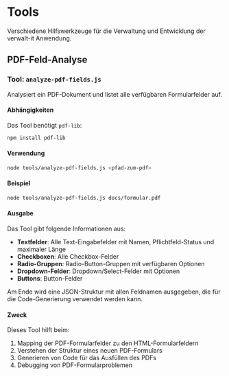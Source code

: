 # Tools

Verschiedene Hilfswerkzeuge für die Verwaltung und Entwicklung der verwalt-it Anwendung.

## PDF-Feld-Analyse

### Tool: `analyze-pdf-fields.js`

Analysiert ein PDF-Dokument und listet alle verfügbaren Formularfelder auf.

#### Abhängigkeiten

Das Tool benötigt `pdf-lib`:

```bash
npm install pdf-lib
```

#### Verwendung

```bash
node tools/analyze-pdf-fields.js <pfad-zum-pdf>
```

#### Beispiel

```bash
node tools/analyze-pdf-fields.js docs/formular.pdf
```

#### Ausgabe

Das Tool gibt folgende Informationen aus:

- **Textfelder**: Alle Text-Eingabefelder mit Namen, Pflichtfeld-Status und maximaler Länge
- **Checkboxen**: Alle Checkbox-Felder
- **Radio-Gruppen**: Radio-Button-Gruppen mit verfügbaren Optionen
- **Dropdown-Felder**: Dropdown/Select-Felder mit Optionen
- **Buttons**: Button-Felder

Am Ende wird eine JSON-Struktur mit allen Feldnamen ausgegeben, die für die Code-Generierung verwendet werden kann.

#### Zweck

Dieses Tool hilft beim:

1. Mapping der PDF-Formularfelder zu den HTML-Formularfeldern
2. Verstehen der Struktur eines neuen PDF-Formulars
3. Generieren von Code für das Ausfüllen des PDFs
4. Debugging von PDF-Formularproblemen
